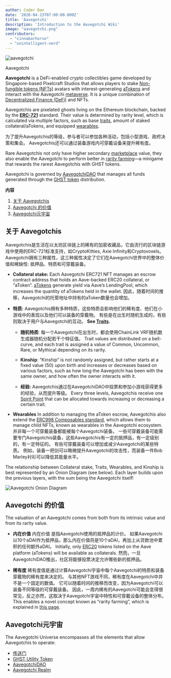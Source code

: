 ```yaml
---
author: Coder Dan
date: '2020-04-23T07:00:00.000Z'
title: 'Aavegotchi'
description: 'Introduction to the Aavegotchi Wiki'
image: "aavegotchi.png"
contributors:
  - "cinnabarhorse"
  - "unintelligent-nerd"
---
```


<div class="headerImageContainer">
<img class="headerImage" src="/aavegotchi.png" alt="aavegotchi" />
<p class="headerImageText">Aavegotchi</p>
</div>

**Aavegotchi** is a DeFi-enabled crypto collectibles game developed by Singapore-based Pixelcraft Studios that allows players to stake [Non-fungible tokens (NFTs)](/glossary#non-fungible-token) avatars with interest-generating [aTokens](/atokens) and interact with the Aavegotchi [metaverse](/metaverse). It is a unique combination of [Decentralized Finance (DeFi)](/glossary#defi-101) and NFTs.

Aavegotchis are pixelated ghosts living on the Ethereum blockchain, backed by the [**ERC-721**](/glossary#erc-721) standard. Their value is determined by rarity level, which is calculated via multiple factors, such as base [traits](/traits), amount of staked collateral/aTokens, and equipped [wearables](/wearables).

为了提升Aavegotchis的等级，参与者可以参加各种活动，包括小型游戏、政府决策和集会。 Aavegotchis还可以通过装备游戏内可穿戴设备来提升稀有度。

Rare Aavegotchis not only have higher secondary [marketplace](/marketplace) value, they also enable the Aavegotchi to perform better in [rarity farming](/rarity-farming)—a minigame that rewards the rarest Aavegotchis with GHST tokens.

Aavegotchi is governed by [AavegotchiDAO](/dao) that manages all funds generated through the [GHST token](/ghst) distribution.

<div class="contentsBox">

**内容**

<ol>
<li><a href=#about-aavegotchis>关于 Aavegotchis</a></li>
<li><a href=#aavegotchi-value>Aavegotchi 的价值</a></li>
<li><a href=#the-aavegotchi-universe>Aavegotchi元宇宙</a></li>
</ol>

</div>

## 关于 Aavegotchis
Aavegotchis是生活在以太坊区块链上的稀有的加密收藏品，它由流行的区块链游戏中使用的ERC-721标准支持，如CryptoKitties, Axie Infinity和Cryptovoxels。 Aavegotchi拥有三种属性，这三种属性决定了它们在Aavegotchi世界中的整体价值和稀缺性: 抵押品、特质和可穿戴装备。

*  **Collateral stake:** Each Aavegotchi ERC721 NFT manages an escrow contract address that holds an Aave-backed ERC20 collateral, or “aToken”. [aTokens](/atokens) generate yield via Aave’s LendingPool, which increases the quantity of aTokens held in the wallet. 因此，随着时间的推移，Aavegotchi的托管地址中持有的aToken数量也会增加。


*  **特质:** Aavegotchis拥有多种特质，这些特质会影响他们的稀有度、他们在小游戏中的表现以及他们可以装备的穿戴物。 有些是在出生时随机生成的，有些则取决于用户与Aavegotchi的互动。 **See [Traits](/traits).**

    * **随机特质**: 每一个Aavegotchi在出生时，都会使用ChainLink VRF随机数生成器随机分配若干个特征值。 Trait values are distributed on a bell-curve, and each trait is assigned a value of Common, Uncommon, Rare, or Mythical depending on its rarity.

    *  **Kinship**: “Kinship” is not randomly assigned, but rather starts at a fixed value (50) upon birth and increases or decreases based on various factors, such as how long the Aavegotchi has been with the same owner, and how often the owner interacts with it.

    *  **经验:** Aavegotchis通过在AavegotchiDAO中投票和参加小游戏获得更多的经验，从而提升等级。 Every three levels, Aavegotchis receive one [Spirit Point](/glossary#spirit-point) that can be allocated towards increasing or decreasing a certain trait.

* **Wearables** In addition to managing the aToken escrow, Aavegotchis also extend the [ERC998 Composables standard](/glossary#erc-998), which allows them to manage child NFTs, known as wearables in the Aavegotchi ecosystem. 并非每一个可穿戴装备都能被每个Aavegotchi装备。 一些可穿戴装备可能需要专门Aavegotchis装备，这些Aavegotchis有一定的抵押品，有一定级别的，有一定特征的。 有些可穿戴装备可以增加或减少Aavegotchi的某些特质。 例如，装备一把剑可以略微提升Aavegotchi的攻击性，而装备一件Bob Marley衬衫可以降低其能量水平。

The relationship between Collateral stake, Traits, Wearables, and Kinship is best represented by an Onion Diagram (see below). Each layer builds upon the previous layers, with the sum being the Aavegotchi itself!

<img class = "bodyImage" src = "/introduction/aavegotchi-onion-diagram.png" alt = "Aavegotchi Onion Diagram" />

## Aavegotchi 的价值
The valuation of an Aavegotchi comes from both from its intrinsic value and from its rarity value.

* **内在价值** 内在价值 是指Aavegotchi使用的抵押品的计价。 如果Aavegotchi以10个aDAI作为抵押品，那么内在价值将是10个aDAI，再加上从贷款池中累积的任何额外aDAI。 Initially, only [ERC20](/glossary#erc-20) tokens listed on the Aave platform (aTokens) will be available as collaterals. 然而，一旦AavegotchiDAO推出，社区将能够投票决定允许哪些新的抵押品。

* **稀有度** 稀有度值是通过计算Aavegotchi宇宙中每个Aavegotchi的特质和装备穿戴物的稀有度来决定的。 与其他NFT游戏不同，稀有度在Aavegotchi中并不是一个固定的数值。 它可以随着时间的推移而改变，因为Aavegotchi可以装备不同等级的可穿戴装备。 因此，一周内稀有的Aavegotchi可能会变得很常见，反之亦然，这取决于Aavegotchi宇宙中特性和可穿戴设备的整体分布。 This enables a novel concept known as “rarity farming”, which is explained in [this page](/rarity-farming).

## Aavegotchi元宇宙
The Aavegotchi Universe encompasses all the elements that allow Aavegotchis to operate:
* [传送门](/portals)
* [GHST Utility Token](/ghst)
* [AavegotchiDAO](/dao)
* [Aavegotchi Realm](/metaverse)